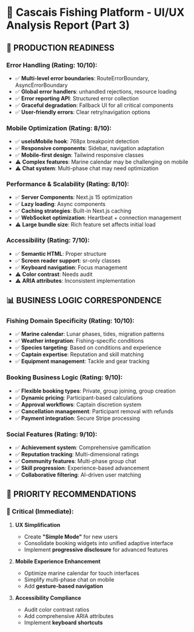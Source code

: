 # 🎣 Cascais Fishing Platform - UI/UX Analysis Report (Part 3)

## 🚀 PRODUCTION READINESS

### Error Handling (Rating: 10/10):
- ✅ **Multi-level error boundaries**: RouteErrorBoundary, AsyncErrorBoundary
- ✅ **Global error handlers**: unhandled rejections, resource loading
- ✅ **Error reporting API**: Structured error collection
- ✅ **Graceful degradation**: Fallback UI for all critical components
- ✅ **User-friendly errors**: Clear retry/navigation options

### Mobile Optimization (Rating: 8/10):
- ✅ **useIsMobile hook**: 768px breakpoint detection
- ✅ **Responsive components**: Sidebar, navigation adaptation
- ✅ **Mobile-first design**: Tailwind responsive classes
- ⚠️ **Complex features**: Marine calendar may be challenging on mobile
- ⚠️ **Chat system**: Multi-phase chat may need optimization

### Performance & Scalability (Rating: 8/10):
- ✅ **Server Components**: Next.js 15 optimization
- ✅ **Lazy loading**: Async components
- ✅ **Caching strategies**: Built-in Next.js caching
- ✅ **WebSocket optimization**: Heartbeat + connection management
- ⚠️ **Large bundle size**: Rich feature set affects initial load

### Accessibility (Rating: 7/10):
- ✅ **Semantic HTML**: Proper structure
- ✅ **Screen reader support**: sr-only classes
- ✅ **Keyboard navigation**: Focus management
- ⚠️ **Color contrast**: Needs audit
- ⚠️ **ARIA attributes**: Inconsistent implementation

## 📊 BUSINESS LOGIC CORRESPONDENCE

### Fishing Domain Specificity (Rating: 10/10):
- ✅ **Marine calendar**: Lunar phases, tides, migration patterns
- ✅ **Weather integration**: Fishing-specific conditions
- ✅ **Species targeting**: Based on conditions and experience
- ✅ **Captain expertise**: Reputation and skill matching
- ✅ **Equipment management**: Tackle and gear tracking

### Booking Business Logic (Rating: 9/10):
- ✅ **Flexible booking types**: Private, group joining, group creation
- ✅ **Dynamic pricing**: Participant-based calculations
- ✅ **Approval workflows**: Captain discretion system
- ✅ **Cancellation management**: Participant removal with refunds
- ✅ **Payment integration**: Secure Stripe processing

### Social Features (Rating: 9/10):
- ✅ **Achievement system**: Comprehensive gamification
- ✅ **Reputation tracking**: Multi-dimensional ratings
- ✅ **Community features**: Multi-phase group chat
- ✅ **Skill progression**: Experience-based advancement
- ✅ **Collaborative filtering**: AI-driven user matching

## 🎯 PRIORITY RECOMMENDATIONS

### 🔴 Critical (Immediate):

1. **UX Simplification**
   - Create **"Simple Mode"** for new users
   - Consolidate booking widgets into unified adaptive interface
   - Implement **progressive disclosure** for advanced features

2. **Mobile Experience Enhancement**
   - Optimize marine calendar for touch interfaces
   - Simplify multi-phase chat on mobile
   - Add **gesture-based navigation**

3. **Accessibility Compliance**
   - Audit color contrast ratios
   - Add comprehensive ARIA attributes
   - Implement **keyboard shortcuts**
